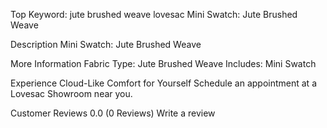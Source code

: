 Top Keyword: jute brushed weave lovesac
Mini Swatch: Jute Brushed Weave

Description
Mini Swatch: Jute Brushed Weave

More Information
Fabric Type: Jute Brushed Weave
Includes: Mini Swatch

Experience Cloud-Like Comfort for Yourself
Schedule an appointment at a Lovesac Showroom near you.

Customer Reviews
0.0 (0 Reviews)
Write a review
